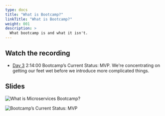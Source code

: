 ```yaml
---
type: docs
title: "What is Bootcamp?"
linkTitle: "What is Bootcamp?"
weight: 001
description: >
  What bootcamp is and what it isn't.
---
```


## Watch the recording

 - [Day 3](https://onbeco.sharepoint.com/sites/Technology/Shared%20Documents/General/Architecture/Presentations/Onbe%20Microservices%20Bootcamp/Recorded%20Sessions/Bootcamp%202021-09-17%20Day%203.mp4)
   2:14:00 Bootcamp’s Current Status: MVP. We're concentrating on getting our feet wet before we introduce more complicated things.

## Slides

![What is Microservices Bootcamp?](/images/bootcamp-slides/lightning-bootcamp/Slide2.PNG)

![Bootcamp’s Current Status: MVP](/images/bootcamp-slides/lightning-bootcamp/Slide3.PNG)
